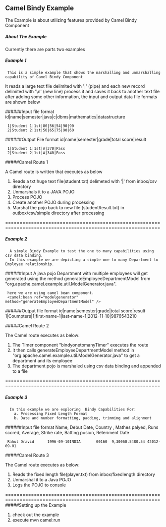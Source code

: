 Camel Bindy Example
-----------------------------------------

The Example is about utilizing features provided by Camel Bindy Component

##### About The Example

Currently there are parts two examples 

#####     Example 1
     This is a simple example that shows the marshalling and unmarshalling capability of Camel Bindy Component

 
It reads a large text file delimited with '|' (pipe) and each new record delimited with '\n' (new line)
process it and saves it back to another text file after adding some other information, the input and output data file
formats are shown below 


######Input file format
     id|name|semester|java|c|dbms|mathematics|datastructure

     1|Student 1|1st|80|56|54|90|90
     2|Student 2|1st|50|65|75|90|60  

######Output File format
     id|name|semester|grade|total score|result    

     1|Student 1|1st|A|370|Pass
     2|Student 2|1st|A|340|Pass 
          
#####Camel Route 1

A Camel route is written that executes as below

1. Reads a txt huge text file(student.txt) delimeted with '|'  from inbox/csv directory
2. Unmarshals it to a JAVA POJO
3. Process POJO
4. Create another POJO during processing
4. Marshal the pojo back to new file (studentResult.txt) in outbox/csv/simple directory after processing

============================================================================================================
#####     Example 2
      A simple Bindy Example to test the one to many capabilities using csv data binding.
      In this example we are depicting a simple one to many Department to Employee relationship.

######Input
	 A java pojo Department with multiple employees will get generated using the method generateEmployeeDepartmentModel 
	 from "org.apache.camel.example.util.ModelGenerator.java".
	 
	 here we are using camel bean component.
     <camel:bean ref="modelgenerator" method="generateEmployeeDepartmentModel" />

######Output file format
     id|name|semester|grade|total score|result 
     1|Coumpters|1|first-name-1|last-name-1|2012-11-10|9876543210

#####Camel Route 2

The Camel route executes as below:

1. The Timer component "bindyonetomanyTimer" executes the route
2. It then calls generateEmployeeDepartmentModel method in  "org.apache.camel.example.util.ModelGenerator.java" to get a department and its employee
3. The department pojo is marshaled using csv data binding and appended to a file

============================================================================================================
#####     Example 3
      In this example we are exploring  Bindy Capabilities For:
        a. Processing Fixed Length Format
        b. Date and number formatting, padding, trimming and alignment 
     
######Input file format
     Name, Debut Date, Country , Mathes palyed, Runs scored, Average, Strike rate, Batting posion, Reteriment Date
     
     Rahul Dravid      1996-09-10INDIA       00160  9,30060.5480.54 42012-09-01

#####Camel Route 3

The Camel route executes as below:

1. Reads the fixed length file(player.txt) from inbox/fixedlength directory
2. Unmarshal it to a Java POJO
3. Logs the POJO to console


============================================================================================================
#####Setting up the Example

1. check out the example
2. execute mvn camel:run
			
